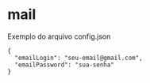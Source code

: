 # mail

Exemplo do arquivo config.json 
```
{
  "emailLogin": "seu-email@gmail.com",
  "emailPassword": "sua-senha"
}
```